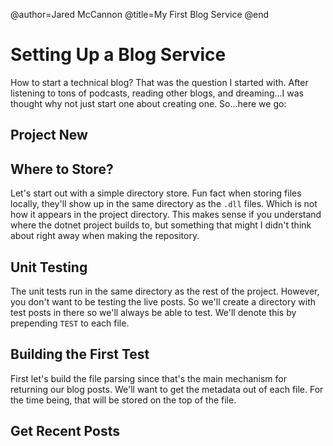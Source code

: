 @author=Jared McCannon
@title=My First Blog Service
@end
# Setting Up a Blog Service

How to start a technical blog? That was the question I started with. After listening to 
tons of podcasts, reading other blogs, and dreaming...I was thought why not just
start one about creating one.  So...here we go:

## Project New

## Where to Store?
Let's start out with a simple directory store. Fun fact 
when storing files locally, they'll show up in the same
directory as the `.dll` files. Which is not how it appears
in the project directory. This makes sense if you understand
where the dotnet project builds to, but something that might
I didn't think about right away when making the repository.
 
## Unit Testing
The unit tests run in the same directory as the rest of the 
project. However, you don't want to be testing the live 
posts. So we'll create a directory with test posts in there
so we'll always be able to test. We'll denote this by
prepending `TEST` to each file.

## Building the First Test
First let's build the file parsing since that's the main mechanism for 
returning our blog posts.  We'll want to get the metadata out of each file. 
For the time being, that will be stored on the top of the file.

## Get Recent Posts